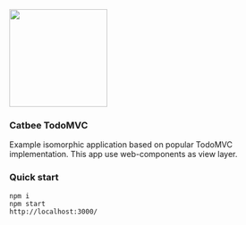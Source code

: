 <img src="https://raw.githubusercontent.com/markuplab/catbee-todomvc/master/logo.png" width="175" height="175" />

### Catbee TodoMVC

Example isomorphic application based on popular TodoMVC implementation.
This app use web-components as view layer.

### Quick start
```
npm i
npm start
http://localhost:3000/
```

